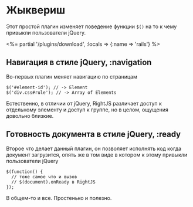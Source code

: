 # Жыквериш

Этот простой плагин изменяет поведение функции `$()` на то к чему привыкли
пользователи jQuery.

<%= partial '/plugins/download', :locals => {:name => 'rails'} %>


## Навигация в стиле jQuery, :navigation

Во-первых плагин меняет навигацию по страницам

    $('#element-id'); // -> Element
    $('div.css#rule'); // -> Array of Elements

Естественно, в отличии от jQuery, RightJS различает доступ к отдельному
элементу и доступ к группе, но в целом, ощущения довольно близкие.


## Готовность документа в стиле jQuery, :ready

Второе что делает данный плагин, он позволяет исполнять код когда документ
загрузится, опять же в том виде в котором к этому привыкли пользователи
jQuery

    $(function() {
      // тоже самое что и вызов
      // $(document).onReady в RightJS
    });

В общем-то и все. Простенько и полезно.

